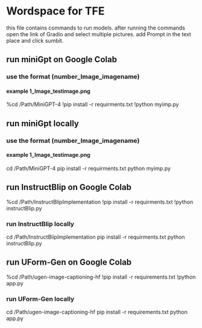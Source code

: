 # Wordspace for TFE
this file contains commands to run models.
after running the commands open the link of Gradio and select multiple pictures. 
add Prompt in the text place and click sumbit. 

## run miniGpt on Google Colab 
### use the format (number_Image_imagename)
#### example 1_Image_testimage.png
%cd /Path/MiniGPT-4
!pip install -r requirments.txt
!python myimp.py

## run miniGpt locally 
### use the format (number_Image_imagename)
#### example 1_Image_testimage.png
cd /Path/MiniGPT-4
pip install -r requirments.txt
python myimp.py


## run InstructBlip on Google Colab

%cd /Path/InstructBlipImplementation
!pip install -r requirments.txt
!python instructBlip.py 

### run InstructBlip locally
cd /Path/InstructBlipImplementation
pip install -r requirments.txt
python instructBlip.py 

## run UForm-Gen on Google Colab
%cd /Path/ugen-image-captioning-hf
!pip install -r requirements.txt
!python app.py

### run UForm-Gen locally
cd /Path/ugen-image-captioning-hf
pip install -r requirements.txt
python app.py
